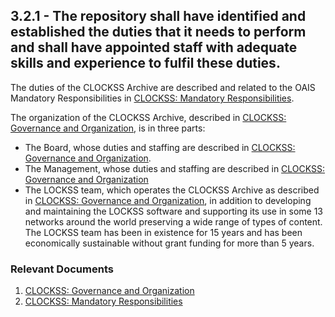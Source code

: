## 3.2.1 - The repository shall have identified and established the duties that it needs to perform and shall have appointed staff with adequate skills and experience to fulfil these duties.

The duties of the CLOCKSS Archive are described and related to the OAIS
Mandatory Responsibilities in [CLOCKSS: Mandatory
Responsibilities](CLOCKSS:_Mandatory_Responsibilities "wikilink").

The organization of the CLOCKSS Archive, described in [CLOCKSS:
Governance and
Organization](CLOCKSS:_Governance_and_Organization "wikilink"), is in
three parts:

  - The Board, whose duties and staffing are described in [CLOCKSS:
    Governance and
    Organization](CLOCKSS:_Governance_and_Organization#CLOCKSS_Board "wikilink").
  - The Management, whose duties and staffing are described in [CLOCKSS:
    Governance and
    Organization](CLOCKSS:_Governance_and_Organization#CLOCKSS_Management "wikilink")
  - The LOCKSS team, which operates the CLOCKSS Archive as described in
    [CLOCKSS: Governance and
    Organization](CLOCKSS:_Governance_and_Organization#CLOCKSS_Operations "wikilink"),
    in addition to developing and maintaining the LOCKSS software and
    supporting its use in some 13 networks around the world preserving a
    wide range of types of content. The LOCKSS team has been in
    existence for 15 years and has been economically sustainable without
    grant funding for more than 5 years.

### Relevant Documents

1.  [CLOCKSS: Governance and
    Organization](CLOCKSS:_Governance_and_Organization "wikilink")
2.  [CLOCKSS: Mandatory
    Responsibilities](CLOCKSS:_Mandatory_Responsibilities "wikilink")